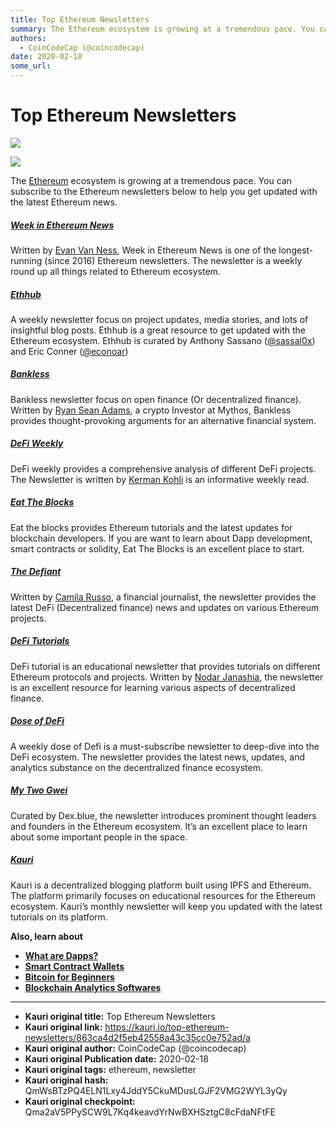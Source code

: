 ```yaml
---
title: Top Ethereum Newsletters
summary: The Ethereum ecosystem is growing at a tremendous pace. You can subscribe to the Ethereum newsletters below to help you get updated with the latest Ethereum new
authors:
  - CoinCodeCap (@coincodecap)
date: 2020-02-18
some_url: 
---
```


# Top Ethereum Newsletters

![](https://ipfs.infura.io/ipfs/QmRcy5dgNj9UDBqxLFyyZQ45P9jZyRE3jtzveKKG2iZ7LY)


![](https://ipfs.infura.io/ipfs/QmRcy5dgNj9UDBqxLFyyZQ45P9jZyRE3jtzveKKG2iZ7LY)

The [Ethereum](https://blog.coincodecap.com/tag/ethereum/) ecosystem is growing at a tremendous pace. You can subscribe to the Ethereum newsletters below to help you get updated with the latest Ethereum news. 

##### [Week in Ethereum News](https://weekinethereumnews.com/)

Written by [Evan Van Ness](https://twitter.com/evan_van_ness), Week in Ethereum News is one of the longest-running (since 2016) Ethereum newsletters. The newsletter is a weekly round up all things related to Ethereum ecosystem.

##### [**Ethhub**](https://ethhub.substack.com/)

A weekly newsletter focus on project updates, media stories, and lots of insightful blog posts. Ethhub is a great resource to get updated with the Ethereum ecosystem. Ethhub is curated by Anthony Sassano ([@sassal0x](https://twitter.com/sassal0x)) and Eric Conner ([@econoar](https://twitter.com/econoar))

##### [Bankless](https://bankless.substack.com/)

Bankless newsletter focus on open finance (Or decentralized finance). Written by [Ryan Sean Adams](https://twitter.com/RyanSAdams), a crypto Investor at Mythos, Bankless provides thought-provoking arguments for an alternative financial system.

##### [DeFi Weekly](https://defiweekly.substack.com/)

DeFi weekly provides a comprehensive analysis of different DeFi projects. The Newsletter is written by [Kerman Kohli](https://twitter.com/kermankohli) is an informative weekly read.

##### [Eat The Blocks](https://eattheblocks.com/)

Eat the blocks provides Ethereum tutorials and the latest updates for blockchain developers. If you are want to learn about Dapp development, smart contracts or solidity, Eat The Blocks is an excellent place to start. 

##### [**The Defiant**](https://thedefiant.substack.com/)

Written by [Camila Russo](https://twitter.com/CamiRusso), a financial journalist, the newsletter provides the latest DeFi (Decentralized finance) news and updates on various Ethereum projects.

##### [DeFi Tutorials](https://defitutorials.substack.com/)

DeFi tutorial is an educational newsletter that provides tutorials on different Ethereum protocols and projects. Written by [Nodar Janashia](https://twitter.com/NodarJ), the newsletter is an excellent resource for learning various aspects of decentralized finance.

##### [Dose of DeFi](https://mailchi.mp/b95fc066ba08/doseofdefi)

A weekly dose of Defi is a must-subscribe newsletter to deep-dive into the DeFi ecosystem. The newsletter provides the latest news, updates, and analytics substance on the decentralized finance ecosystem.

##### [My Two Gwei](https://mytwogwei.substack.com/)

Curated by Dex.blue, the newsletter introduces prominent thought leaders and founders in the Ethereum ecosystem. It’s an excellent place to learn about some important people in the space. 

##### [Kauri](https://beta.kauri.io/)

Kauri is a decentralized blogging platform built using IPFS and Ethereum. The platform primarily focuses on educational resources for the Ethereum ecosystem. Kauri’s monthly newsletter will keep you updated with the latest tutorials on its platform. 

**Also, learn about**

*   [**What are Dapps?**](https://blog.coincodecap.com/what-are-dapps-an-ultimate-guide/)
*   [**Smart Contract Wallets**](https://blog.coincodecap.com/best-smart-contract-wallet/)
*   [**Bitcoin for Beginners**](https://blog.coincodecap.com/bitcoin-for-beginners-common-questions/)
*   **[Blockchain Analytics Softwares](https://blog.coincodecap.com/best-blockchain-analytics-softwares/)**



---

- **Kauri original title:** Top Ethereum Newsletters
- **Kauri original link:** https://kauri.io/top-ethereum-newsletters/863ca4d2f5eb42558a43c35cc0e752ad/a
- **Kauri original author:** CoinCodeCap (@coincodecap)
- **Kauri original Publication date:** 2020-02-18
- **Kauri original tags:** ethereum, newsletter
- **Kauri original hash:** QmWsBTzPQ4ELN1Lxy4JddY5CkuMDusLGJF2VMG2WYL3yQy
- **Kauri original checkpoint:** Qma2aV5PPySCW9L7Kq4keavdYrNwBXHSztgC8cFdaNFtFE



